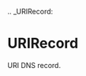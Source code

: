 [//]: # (THE CONTENT BELOW IS GENERATED. DO NOT EDIT.)
.. _URIRecord:

# URIRecord
[//]: # (ADD YOUR NOTES BELOW. THESE WILL BE PICKED EVERY TIME THE DOCS ARE REGENERATED. //end)

URI DNS record.
